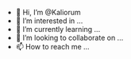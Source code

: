 - 👋 Hi, I’m @Kaliorum
- 👀 I’m interested in ...
- 🌱 I’m currently learning ...
- 💞️ I’m looking to collaborate on ...
- 📫 How to reach me ...

<!---
Kaliorum/Kaliorum is a ✨ special ✨ repository because its `README.md` (this file) appears on your GitHub profile.
You can click the Preview link to take a look at your changes.
--->
